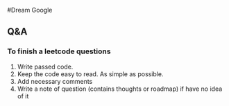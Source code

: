 #Dream Google
## Q&A  

### To finish a leetcode questions

1. Write passed code.
2. Keep the code easy to read. As simple as possible.
3. Add necessary comments
4. Write a note of question (contains thoughts or roadmap) if  have no idea of it


